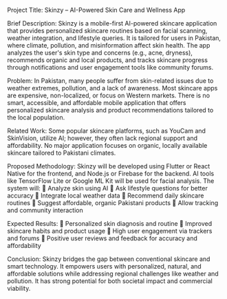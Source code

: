 Project Title: 
Skinzy – AI-Powered Skin Care and Wellness App

Brief Description: 
Skinzy is a mobile-first AI-powered skincare application that provides personalized skincare routines based on facial scanning, weather integration, and lifestyle queries. It is tailored for users in Pakistan, where climate, pollution, and misinformation affect skin health. The app analyzes the user's skin type and concerns (e.g., acne, dryness), recommends organic and local products, and tracks skincare progress through notifications and user engagement tools like community forums.

Problem: 
In Pakistan, many people suffer from skin-related issues due to weather extremes, pollution, and a lack of awareness. Most skincare apps are expensive, non-localized, or focus on Western markets. There is no smart, accessible, and affordable mobile application that offers personalized skincare analysis and product recommendations tailored to the local population.


Related Work:
Some popular skincare platforms, such as YouCam and SkinVision, utilize AI; however, they often lack regional support and affordability. No major application focuses on organic, locally available skincare tailored to Pakistani climates.

Proposed Methodology:
Skinzy will be developed using Flutter or React Native for the frontend, and Node.js or Firebase for the backend. AI tools like TensorFlow Lite or Google ML Kit will be used for facial analysis. The system will:
	Analyze skin using AI
	Ask lifestyle questions for better accuracy
	Integrate local weather data
	Recommend daily skincare routines
	Suggest affordable, organic Pakistani products
	Allow tracking and community interaction

Expected Results:
	Personalized skin diagnosis and routine
	Improved skincare habits and product usage
	High user engagement via trackers and forums
	Positive user reviews and feedback for accuracy and affordability

Conclusion:
Skinzy bridges the gap between conventional skincare and smart technology. It empowers users with personalized, natural, and affordable solutions while addressing regional challenges like weather and pollution. It has strong potential for both societal impact and commercial viability.
